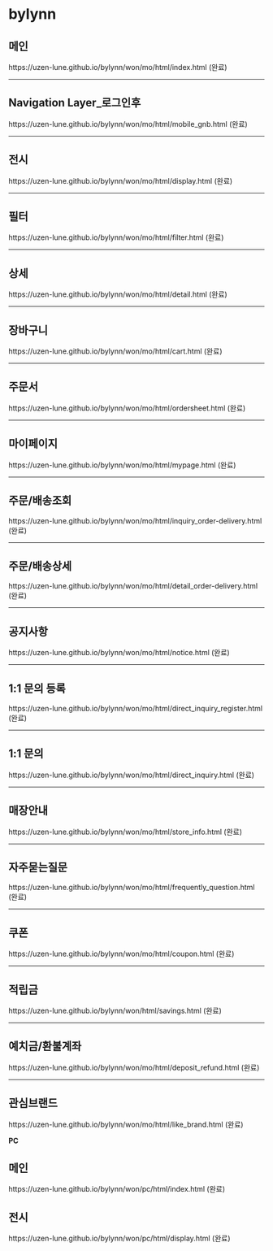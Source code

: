 # bylynn
<h2><strong>메인</strong></h2>
https://uzen-lune.github.io/bylynn/won/mo/html/index.html (완료)

<hr>
<h2><strong>Navigation Layer_로그인후</strong></h2>
https://uzen-lune.github.io/bylynn/won/mo/html/mobile_gnb.html (완료)

<hr>
<h2><strong>전시</strong></h2>
https://uzen-lune.github.io/bylynn/won/mo/html/display.html (완료)

<hr>
<h2><strong>필터</strong></h2>
https://uzen-lune.github.io/bylynn/won/mo/html/filter.html (완료)

<hr>
<h2><strong>상세</strong></h2>
https://uzen-lune.github.io/bylynn/won/mo/html/detail.html (완료)

<hr>
<h2><strong>장바구니</strong></h2> 
https://uzen-lune.github.io/bylynn/won/mo/html/cart.html (완료)

<hr>
<h2><strong>주문서</strong></h2> 
https://uzen-lune.github.io/bylynn/won/mo/html/ordersheet.html (완료)

<hr>
<h2><strong>마이페이지</strong></h2> 
https://uzen-lune.github.io/bylynn/won/mo/html/mypage.html (완료)

<hr>
<h2><strong>주문/배송조회</strong></h2> 
https://uzen-lune.github.io/bylynn/won/mo/html/inquiry_order-delivery.html (완료)

<hr>
<h2><strong>주문/배송상세</strong></h2> 
https://uzen-lune.github.io/bylynn/won/mo/html/detail_order-delivery.html (완료)

<hr>
<h2><strong>공지사항</strong></h2> 
https://uzen-lune.github.io/bylynn/won/mo/html/notice.html (완료)

<hr>
<h2><strong>1:1 문의 등록</strong></h2> 
https://uzen-lune.github.io/bylynn/won/mo/html/direct_inquiry_register.html (완료)

<hr>
<h2><strong>1:1 문의</strong></h2> 
https://uzen-lune.github.io/bylynn/won/mo/html/direct_inquiry.html (완료)

<hr>
<h2><strong>매장안내</strong></h2> 
https://uzen-lune.github.io/bylynn/won/mo/html/store_info.html (완료)

<hr>
<h2><strong>자주묻는질문</strong></h2> 
https://uzen-lune.github.io/bylynn/won/mo/html/frequently_question.html (완료)

<hr>
<h2><strong>쿠폰</strong></h2> 
https://uzen-lune.github.io/bylynn/won/mo/html/coupon.html (완료)

<hr>
<h2><strong>적립금</strong></h2> 
https://uzen-lune.github.io/bylynn/won/html/savings.html (완료)

<hr>
<h2><strong>예치금/환불계좌</strong></h2> 
https://uzen-lune.github.io/bylynn/won/mo/html/deposit_refund.html (완료)

<hr>
<h2><strong>관심브랜드</strong></h2> 
https://uzen-lune.github.io/bylynn/won/mo/html/like_brand.html (완료)

<strong>PC</strong>
<h2><strong>메인</strong></h2> 
https://uzen-lune.github.io/bylynn/won/pc/html/index.html (완료)

<h2><strong>전시</strong></h2> 
https://uzen-lune.github.io/bylynn/won/pc/html/display.html (완료)
